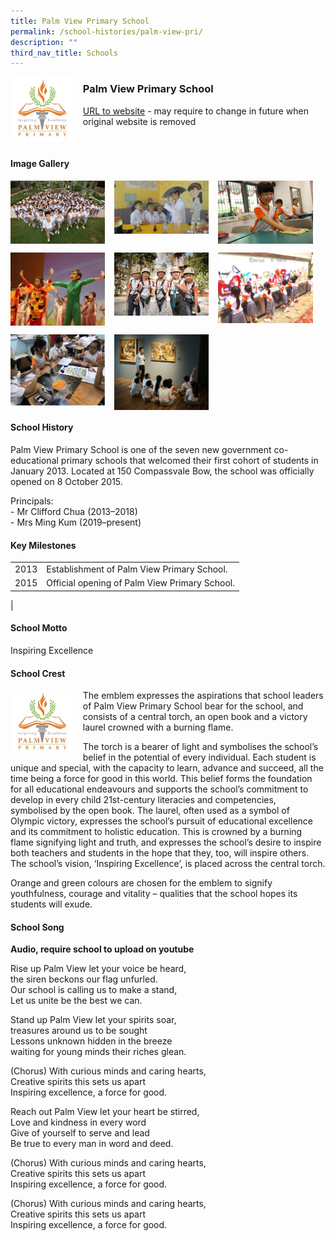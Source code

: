 ```yaml
---
title: Palm View Primary School
permalink: /school-histories/palm-view-pri/
description: ""
third_nav_title: Schools
---
```

<img src="/images/palmviewpri1.png" style="width:20%;margin-right:15px;" align = "left">

### **Palm View Primary School**
[URL to website](https://palmviewpri.moe.edu.sg/) - may require to change in future when original website is removed

<br clear="left">

#### **Image Gallery**

<p><a href="https://staging.d1yxymztqoj7qn.amplifyapp.com/images/palmviewpri2.jpg">  
<img src="/images/palmviewpri2.jpg" style="width:30%;margin-right:15px;" align = "left">
</a></p>

<p><a href="https://staging.d1yxymztqoj7qn.amplifyapp.com/images/palmviewpri3.jpg">  
<img src="/images/palmviewpri3.jpg" style="width:30%;margin-right:15px;" align = "left">
</a></p>

<p><a href="https://staging.d1yxymztqoj7qn.amplifyapp.com/images/palmviewpri4.jpg">  
<img src="/images/palmviewpri4.jpg" style="width:30%;margin-right:15px;" align = "left">
</a></p>

<br clear="left">

<p><a href="https://staging.d1yxymztqoj7qn.amplifyapp.com/images/palmviewpri5.jpg">  
<img src="/images/palmviewpri5.jpg" style="width:30%;margin-right:15px;" align = "left">
</a></p>

<p><a href="https://staging.d1yxymztqoj7qn.amplifyapp.com/images/palmviewpri6.jpg">  
<img src="/images/palmviewpri6.jpg" style="width:30%;margin-right:15px;" align = "left">
</a></p>

<p><a href="https://staging.d1yxymztqoj7qn.amplifyapp.com/images/palmviewpri7.jpg">  
<img src="/images/palmviewpri7.jpg" style="width:30%;margin-right:15px;" align = "left">
</a></p>

<br clear="left">

<p><a href="https://staging.d1yxymztqoj7qn.amplifyapp.com/images/palmviewpri8.jpg">  
<img src="/images/palmviewpri8.jpg" style="width:30%;margin-right:15px;" align = "left">
</a></p>

<p><a href="https://staging.d1yxymztqoj7qn.amplifyapp.com/images/palmviewpri9.jpg">  
<img src="/images/palmviewpri9.jpg" style="width:30%;margin-right:15px;" align = "left">
</a></p>

<br clear="left">

#### **School History**
Palm View Primary School is one of the seven new government co-educational primary schools that welcomed their first cohort of students in January 2013. Located at 150 Compassvale Bow, the school was officially opened on 8 October 2015.

Principals:<br>
\- Mr Clifford Chua (2013–2018)<br>
\- Mrs Ming Kum (2019–present)

#### **Key Milestones**

|  |  |
|:---:|---|
| 2013 | Establishment of Palm View Primary School. |
| 2015 | Official opening of Palm View Primary School. |
|

#### **School Motto**
Inspiring Excellence

#### **School Crest**
<img src="/images/palmviewpri1.png" style="width:20%;margin-right:15px;" align = "left">

The emblem expresses the aspirations that school leaders of Palm View Primary School bear for the school, and consists of a central torch, an open book and a victory laurel crowned with a burning flame.

The torch is a bearer of light and symbolises the school’s belief in the potential of every individual. Each student is unique and special, with the capacity to learn, advance and succeed, all the time being a force for good in this world. This belief forms the foundation for all educational endeavours and supports the school’s commitment to develop in every child 21st-century literacies and competencies, symbolised by the open book. The laurel, often used as a symbol of Olympic victory, expresses the school’s pursuit of educational excellence and its commitment to holistic education. This is crowned by a burning flame signifying light and truth, and expresses the school’s desire to inspire both teachers and students in the hope that they, too, will inspire others. The school’s vision, ‘Inspiring Excellence’, is placed across the central torch.

Orange and green colours are chosen for the emblem to signify youthfulness, courage and vitality – qualities that the school hopes its students will exude.

#### **School Song**
**Audio, require school to upload on youtube**

Rise up Palm View let your voice be heard,<br>
the siren beckons our flag unfurled.<br>
Our school is calling us to make a stand,<br>
Let us unite be the best we can.

Stand up Palm View let your spirits soar,<br>
treasures around us to be sought<br>
Lessons unknown hidden in the breeze<br>
waiting for young minds their riches glean.

(Chorus) With curious minds and caring hearts,<br>
Creative spirits this sets us apart<br>
Inspiring excellence, a force for good.

Reach out Palm View let your heart be stirred,<br>
Love and kindness in every word<br>
Give of yourself to serve and lead<br>
Be true to every man in word and deed.

(Chorus) With curious minds and caring hearts,<br>
Creative spirits this sets us apart<br>
Inspiring excellence, a force for good.

(Chorus) With curious minds and caring hearts,<br>
Creative spirits this sets us apart<br>
Inspiring excellence, a force for good.